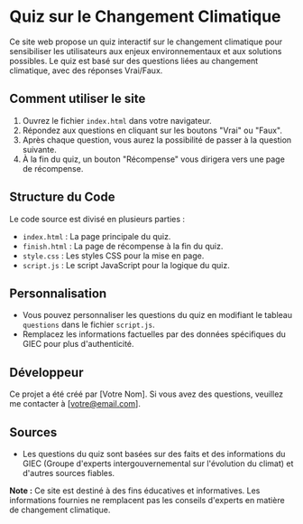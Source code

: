 # Quiz sur le Changement Climatique

Ce site web propose un quiz interactif sur le changement climatique pour sensibiliser les utilisateurs aux enjeux environnementaux et aux solutions possibles. Le quiz est basé sur des questions liées au changement climatique, avec des réponses Vrai/Faux.

## Comment utiliser le site

1. Ouvrez le fichier `index.html` dans votre navigateur.
2. Répondez aux questions en cliquant sur les boutons "Vrai" ou "Faux".
3. Après chaque question, vous aurez la possibilité de passer à la question suivante.
4. À la fin du quiz, un bouton "Récompense" vous dirigera vers une page de récompense.

## Structure du Code

Le code source est divisé en plusieurs parties :

- `index.html` : La page principale du quiz.
- `finish.html` : La page de récompense à la fin du quiz.
- `style.css` : Les styles CSS pour la mise en page.
- `script.js` : Le script JavaScript pour la logique du quiz.

## Personnalisation

- Vous pouvez personnaliser les questions du quiz en modifiant le tableau `questions` dans le fichier `script.js`.
- Remplacez les informations factuelles par des données spécifiques du GIEC pour plus d'authenticité.

## Développeur

Ce projet a été créé par [Votre Nom]. Si vous avez des questions, veuillez me contacter à [votre@email.com].

## Sources

- Les questions du quiz sont basées sur des faits et des informations du GIEC (Groupe d'experts intergouvernemental sur l'évolution du climat) et d'autres sources fiables.

**Note :** Ce site est destiné à des fins éducatives et informatives. Les informations fournies ne remplacent pas les conseils d'experts en matière de changement climatique.
